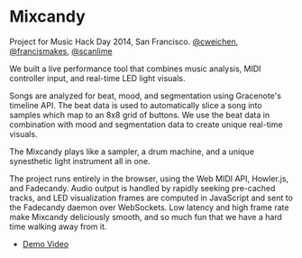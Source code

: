 Mixcandy
========

Project for Music Hack Day 2014, San Francisco.
[@cweichen](https://twitter.com/cweichen), [@francismakes](https://twitter.com/francismakes), [@scanlime](https://twitter.com/scanlime)

We built a live performance tool that combines music analysis, MIDI controller input, and real-time LED light visuals.

Songs are analyzed for beat, mood, and segmentation using Gracenote's timeline API. The beat data is used to automatically slice a song into samples which map to an 8x8 grid of buttons. We use the beat data in combination with mood and segmentation data to create unique real-time visuals.

The Mixcandy plays like a sampler, a drum machine, and a unique synesthetic light instrument all in one.

The project runs entirely in the browser, using the Web MIDI API, Howler.js, and Fadecandy. Audio output is handled by rapidly seeking pre-cached tracks, and LED visualization frames are computed in JavaScript and sent to the Fadecandy daemon over WebSockets. Low latency and high frame rate make Mixcandy deliciously smooth, and so much fun that we have a hard time walking away from it.

* [Demo Video](https://vimeo.com/95657005)
